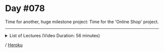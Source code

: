 # Day #078
Time for another, huge milestone project: Time for the 'Online Shop' project.

---

<details>
    <summary>List of Lectures (Video Duration: 56 minutes)</summary>
    <ul>
        <li>Improving Asynchronous Error Handling </li>
        <li>Protecting Routes With Custom Middleware</li>
        <li>Quiz 24 - Learning Check: Refactoring & MVC</li>
        <hr>
        <li>Module Introduction</li>
        <li>Planning The Project</li>
        <li>Your Challenge!</li>
        <li>Creating Folders, Files & A First Set Of Routes</li>
    </ul>
</details>

/ [Heroku](https://blog-demonstration-djg-078-01.herokuapp.com/)